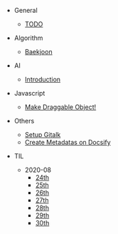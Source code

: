 - General
    - [TODO](/General/TODO.md)

- Algorithm
    - [Baekjoon](/Algorithm/Baekjoon/)
    <!-- - [SWEA](/Algorithm/SWEA) -->

- AI
    - [Introduction](/AI/Introduction.md)

- Javascript
    - [Make Draggable Object!](/Javascript/draggable.md?id=make-draggable-object)

- Others
    - [Setup Gitalk](/Others/gitalk)
    - [Create Metadatas on Docsify](/Others/docsify-meta)

- TIL
    - 2020-08
        - [24th](/TIL/2020-08/24.md)
        - [25th](/TIL/2020-08/25.md)
        - [26th](/TIL/2020-08/26.md)
        - [27th](/TIL/2020-08/27.md)
        - [28th](/TIL/2020-08/28.md)
        - [29th](/TIL/2020-08/29.md)
        - [30th](/TIL/2020-08/30.md)